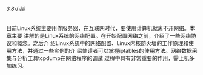 
###### 3.8小结

目前Linux系统主要用作服务器，在互联网时代，要使用计算机就离不开网络。本章主要 讲解的是Linux系统的网络配置。在开始配置网络之前，介绍了一些网络协议和概念。之后介 绍Linux系统中的网络配置、Linux内核防火墙的工作原理和使用方法，并通过一些实例的介 绍使读者可以掌握iptables的使用方法。网络数据采集与分析工具tcpdump在网络程序的调试 过程中具有非常重要的作用，需上机多加练习。
